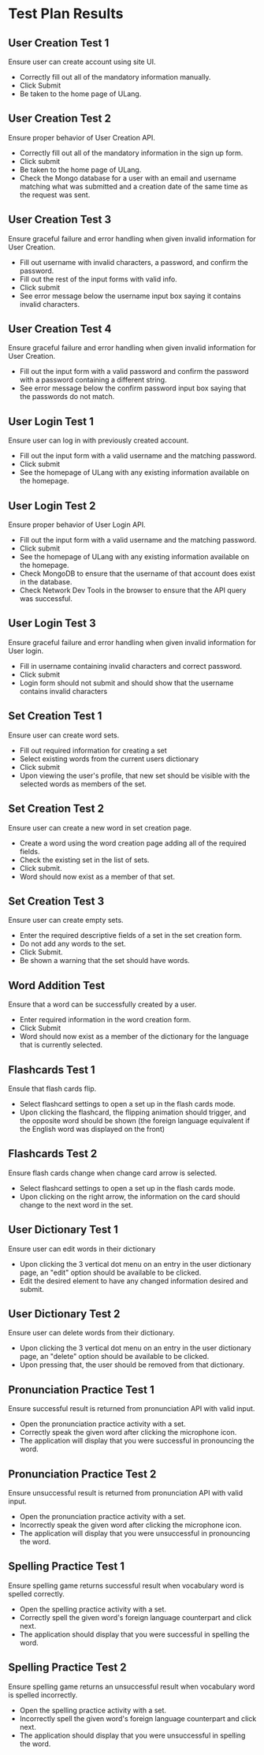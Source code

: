 # Test Plan Results

## User Creation Test 1

Ensure user can create account using site UI.

* Correctly fill out all of the mandatory information manually.
* Click Submit
* Be taken to the home page of ULang.

## User Creation Test 2

Ensure proper behavior of User Creation API.

* Correctly fill out all of the mandatory information in the sign up form.
* Click submit
* Be taken to the home page of ULang.
* Check the Mongo database for a user with an email and username matching what was submitted and a creation date of the same time as the request was sent.

## User Creation Test 3

Ensure graceful failure and error handling when given invalid information for User Creation.

* Fill out username with invalid characters, a password, and confirm the password.
* Fill out the rest of the input forms with valid info.
* Click submit
* See error message below the username input box saying it contains invalid characters.

## User Creation Test 4

Ensure graceful failure and error handling when given invalid information for User Creation.

* Fill out the input form with a valid password and confirm the password with a password containing a different string.
* See error message below the confirm password input box saying that the passwords do not match.

## User Login Test 1

Ensure user can log in with previously created account.

* Fill out the input form with a valid username and the matching password.
* Click submit
* See the homepage of ULang with any existing information available on the homepage.

## User Login Test 2

Ensure proper behavior of User Login API.

* Fill out the input form with a valid username and the matching password.
* Click submit
* See the homepage of ULang with any existing information available on the homepage.
* Check MongoDB to ensure that the username of that account does exist in the database.
* Check Network Dev Tools in the browser to ensure that the API query was successful.

## User Login Test 3

Ensure graceful failure and error handling when given invalid information for User login.

* Fill in username containing invalid characters and correct password.
* Click submit
* Login form should not submit and should show that the username contains invalid characters

## Set Creation Test 1

Ensure user can create word sets.

* Fill out required information for creating a set
* Select existing words from the current users dictionary
* Click submit
* Upon viewing the user's profile, that new set should be visible with the selected words as members of the set.

## Set Creation Test 2

Ensure user can create a new word in set creation page.

* Create a word using the word creation page adding all of the required fields.
* Check the existing set in the list of sets.
* Click submit.
* Word should now exist as a member of that set.

## Set Creation Test 3

Ensure user can create empty sets.

* Enter the required descriptive fields of a set in the set creation form.
* Do not add any words to the set.
* Click Submit.
* Be shown a warning that the set should have words.

## Word Addition Test

Ensure that a word can be successfully created by a user.

* Enter required information in the word creation form.
* Click Submit
* Word should now exist as a member of the dictionary for the language that is currently selected.

## Flashcards Test 1

Ensule that flash cards flip.

* Select flashcard settings to open a set up in the flash cards mode.
* Upon clicking the flashcard, the flipping animation should trigger, and the opposite word should be shown (the foreign language equivalent if the English word was displayed on the front)

## Flashcards Test 2

Ensure flash cards change when change card arrow is selected.

* Select flashcard settings to open a set up in the flash cards mode.
* Upon clicking on the right arrow, the information on the card should change to the next word in the set.

## User Dictionary Test 1

Ensure user can edit words in their dictionary

* Upon clicking the 3 vertical dot menu on an entry in the user dictionary page, an "edit" option should be available to be clicked.
* Edit the desired element to have any changed information desired and submit.

## User Dictionary Test 2

Ensure user can delete words from their dictionary.

* Upon clicking the 3 vertical dot menu on an entry in the user dictionary page, an "delete" option should be available to be clicked.
* Upon pressing that, the user should be removed from that dictionary.

## Pronunciation Practice Test 1

Ensure successful result is returned from pronunciation API with valid input.

* Open the pronunciation practice activity with a set.
* Correctly speak the given word after clicking the microphone icon.
* The application will display that you were successful in pronouncing the word.

## Pronunciation Practice Test 2

Ensure unsuccessful result is returned from pronunciation API with valid input.

* Open the pronunciation practice activity with a set.
* Incorrectly speak the given word after clicking the microphone icon.
* The application will display that you were unsuccessful in pronouncing the word.

## Spelling Practice Test 1

Ensure spelling game returns successful result when vocabulary word is spelled correctly.

* Open the spelling practice activity with a set.
* Correctly spell the given word's foreign language counterpart and click next.
* The application should display that you were successful in spelling the word.

## Spelling Practice Test 2

Ensure spelling game returns an unsuccessful result when vocabulary word is spelled incorrectly.

* Open the spelling practice activity with a set.
* Incorrectly spell the given word's foreign language counterpart and click next.
* The application should display that you were unsuccessful in spelling the word.
